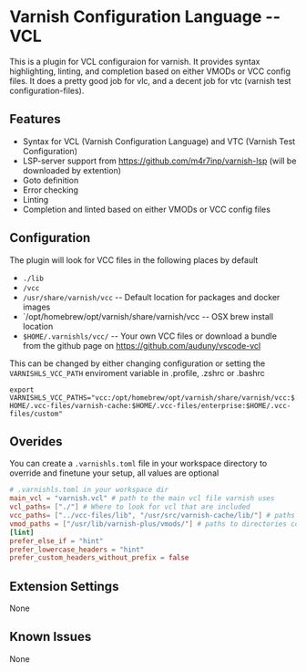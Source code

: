 # Varnish Configuration Language -- VCL

This is a plugin for VCL configuraion for varnish. It provides syntax highlighting, linting, and completion based on either VMODs or VCC config files. It does a pretty good job for vlc, and a decent job for vtc (varnish test configuration-files).

## Features

* Syntax for VCL (Varnish Configuration Language) and VTC (Varnish Test Configuration)
* LSP-server support from https://github.com/m4r7inp/varnish-lsp (will be downloaded by extention)
* Goto definition
* Error checking
* Linting
* Completion and linted based on either VMODs or VCC config files

## Configuration
The plugin will look for VCC files in the following places by default
* `./lib`
* `/vcc`
* `/usr/share/varnish/vcc` -- Default location for packages and docker images
* `/opt/homebrew/opt/varnish/share/varnish/vcc -- OSX brew install location
* `$HOME/.varnishls/vcc/` -- Your own VCC files or download a bundle from the github page on https://github.com/auduny/vscode-vcl

This can be changed by either changing configuration or setting the `VARNISHLS_VCC_PATH` enviroment variable in .profile, .zshrc or .bashrc

`export VARNISHLS_VCC_PATHS="vcc:/opt/homebrew/opt/varnish/share/varnish/vcc:$HOME/.vcc-files/varnish-cache:$HOME/.vcc-files/enterprise:$HOME/.vcc-files/custom"`

## Overides
You can create a `.varnishls.toml` file in your workspace directory to override and finetune your setup, all values are optional

```toml
# .varnishls.toml in your workspace dir
main_vcl = "varnish.vcl" # path to the main vcl file varnish uses
vcl_paths= ["./"] # Where to look for vcl that are included
vcc_paths= ["../vcc-files/lib", "/usr/src/varnish-cache/lib/"] # paths to directories containing your vcc files
vmod_paths = ["/usr/lib/varnish-plus/vmods/"] # paths to directories containing your vmods (.so binaries)
[lint]
prefer_else_if = "hint"
prefer_lowercase_headers = "hint"
prefer_custom_headers_without_prefix = false
```
## Extension Settings

None

## Known Issues

None

